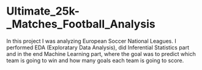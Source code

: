 # Ultimate_25k-_Matches_Football_Analysis

In this project I was analyzing European Soccer National Leagues. I performed EDA (Exploratary Data Analysis), did Inferential Statistics part
and in the end Machine Learning part, where the goal was to predict which team is going to win and how many goals each team is going to score.  
